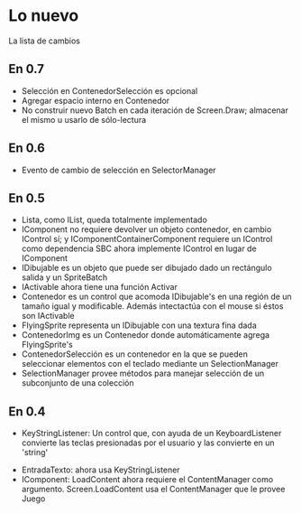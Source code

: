 Lo nuevo
========
La lista de cambios

En 0.7
------
+ Selección en ContenedorSelección es opcional
+ Agregar espacio interno en Contenedor
+ No construir nuevo Batch en cada iteración de Screen.Draw; almacenar el mismo u usarlo de sólo-lectura

En 0.6
------
+ Evento de cambio de selección en SelectorManager

En 0.5
------
+ Lista, como IList, queda totalmente implementado
+ IComponent no requiere devolver un objeto contenedor, en cambio IControl sí; y IComponentContainerComponent requiere un IControl como dependencia SBC ahora implemente IControl en lugar de IComponent
+ IDibujable es un objeto que puede ser dibujado dado un rectángulo salida y un SpriteBatch
+ IActivable ahora tiene una función Activar
+ Contenedor es un control que acomoda IDibujable's en una región de un tamaño igual y modificable. Además intectactúa con el mouse si éstos son IActivable
+ FlyingSprite representa un IDibujable con una textura fina dada
+ ContenedorImg es un Contenedor donde automáticamente agrega FlyingSprite's
+ ContenedorSelección es un contenedor en la que se pueden seleccionar elementos con el teclado mediante un SelectionManager
+ SelectionManager provee métodos para manejar selección de un subconjunto de una colección


En 0.4
------
+ KeyStringListener:
	Un control que, con ayuda de un KeyboardListener convierte las teclas presionadas por el usuario y las convierte en un 'string'
* EntradaTexto: ahora usa KeyStringListener
* IComponent:
	LoadContent ahora requiere el ContentManager como argumento.
	Screen.LoadContent usa el ContentManager que le provee Juego
